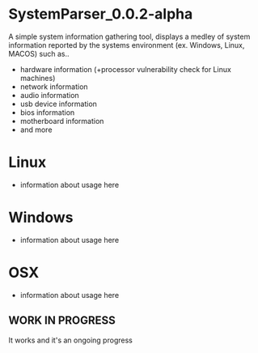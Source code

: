 # SystemParser_0.0.2-alpha
A simple system information gathering tool, displays a medley of system information 
reported by the systems environment (ex. Windows, Linux, MACOS) such as..
- hardware information (+processor vulnerability check for Linux machines)
- network information 
- audio information
- usb device information
- bios information
- motherboard information
- and more 

# Linux
- information about usage here

# Windows
- information about usage here

# OSX
- information about usage here

## WORK IN PROGRESS
It works and it's an ongoing progress
